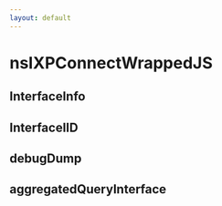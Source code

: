 ```yaml
---
layout: default
---
```


# nsIXPConnectWrappedJS #

## InterfaceInfo ##

## InterfaceIID ##

## debugDump ##

## aggregatedQueryInterface ##
